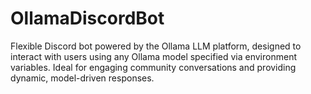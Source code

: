 # OllamaDiscordBot
Flexible Discord bot powered by the Ollama LLM platform, designed to interact with users using any Ollama model specified via environment variables. Ideal for engaging community conversations and providing dynamic, model-driven responses.
